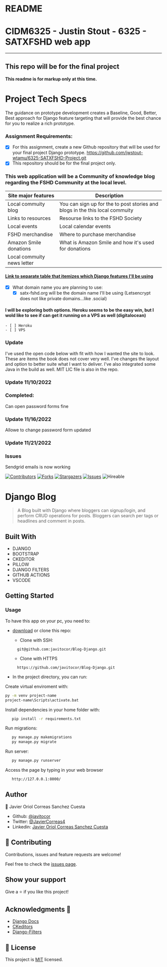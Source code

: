 # README
# CIDM6325 - Justin Stout - 6325 - SATXFSHD web app
---
## This repo will be for the final project
#### This readme is for markup only at this time.
# Project Tech Specs
The guidance on prototype development creates a Baseline, Good, Better, Best approach for Django feature targeting that will provide the best chance for you to realize a rich prototype.

### Assignment Requirements:
- [x] For this assignment, create a new Github repository that will be used for your final project Django prototype.  https://github.com/jwstout-wtamu/6325-SATXFSHD-Project.git
- [x] This repository should be for the final project only. 
### This web application will be a Community of knowledge blog regarding the FSHD Community at the local level.
| Site major features      | Description |
| ----------- | ----------- |
| Local commuity blog      | You can sign up for the to post stories and blogs in the this local commuity       |
| Links to resources   | Resourse links to the FSHD Society        |
| Local events   | Local calendar events        |
| FSHD merchandise   | Where to purchase merchandise        |
| Amazon Smile donations  | What is Amazon Smile and how it's used for donations        |
| Local commuity news letter   | 

#### [Link to  separate table that itemizes which Django features I'll be using](https://github.com/jwstout-wtamu/6325-SATXFSHD-Project/blob/main/django_feature.md)

- [x] What domain name you are planning to use: 	
	- [x] satx-fshd.org will be the domain name I'll be using (Letsencrypt does not like private domains...like .social)

#### I will be exploring both options. Heroku seems to be the easy win, but I wold like to see if can get it running on a VPS as well (digitalocean)
	- [ ] Heroku
	- [ ] VPS
### Update
I've used the open code below with fit with how I wanted the site to look. These are items the book does not cover very well.
I've changes the layout and option to better suite what I want to deliver.
I've also integrated some Java in the build as well.
MIT LIC file is also in the repo. 

### Update 11/10/2022
### Completed:
Can open password forms fine 
### Update 11/16/2022
Allowe to change password form updated

### Update 11/21/2022
### Issues
Sendgrid emails is now working 



<!--
This README would normally document whatever steps are necessary to get the
application up and running.

Things you may want to c<!--
*** Thanks for checking out this README Template. If you have a suggestion that would
*** make this better, please fork the repo and create a pull request or simply open
*** an issue with the tag "enhancement".
*** Thanks again! Now go create something AMAZING! :D
-->

<!-- PROJECT SHIELDS -->
<!--
*** I'm using markdown "reference style" links for readability.
*** Reference links are enclosed in brackets [ ] instead of parentheses ( ).
*** See the bottom of this document for the declaration of the reference variables
*** for contributors-url, forks-url, etc. This is an optional, concise syntax you may use.
*** https://www.markdownguide.org/basic-syntax/#reference-style-links
-->
[![Contributors][contributors-shield]][contributors-url] 
[![Forks][forks-shield]][forks-url] 
[![Stargazers][stars-shield]][stars-url] 
[![Issues][issues-shield]][issues-url] 
![Hireable](https://cdn.rawgit.com/hiendv/hireable/master/styles/default/yes.svg) 

# Django Blog

>  A Blog built with Django where bloggers can signup/login, and perform CRUD operations for posts. Bloggers can search per tags or headlines and comment in posts.


## Built With

- DJANGO
- BOOTSTRAP
- CKEDITOR
- PILLOW
- DJANGO FILTERS
- GITHUB ACTIONS
- VSCODE

## Getting Started
### Usage
To have this app on your pc, you need to:
* [download](https://github.com/javitocor/Blog-Django/archive/main.zip) or clone this repo:
  - Clone with SSH:
  ```
    git@github.com:javitocor/Blog-Django.git
  ```
  - Clone with HTTPS
  ```
    https://github.com/javitocor/Blog-Django.git
  ```

* In the project directory, you can run:

Create virtual enviroment with:

``` bash
py -m venv project-name
project-name\Scripts\activate.bat
```
Install dependencies in your home folder with:

``` bash
   pip install -r requirements.txt
```

Run migrations:

``` bash
   py manage.py makemigrations
   py manage.py migrate
```
Run server:

``` bash
   py manage.py runserver
```
Access the page by typing in your web browser

``` bash
   http://127.0.0.1:8000/
```

## Author

👤 Javier Oriol Correas Sanchez Cuesta 
- Github: [@javitocor](https://github.com/javitocor) 
- Twitter: [@JavierCorreas4](https://twitter.com/JavierCorreas4) 
- Linkedin: [Javier Oriol Correas Sanchez Cuesta](https://www.linkedin.com/in/javier-correas-sanchez-cuesta-15289482/) 

## 🤝 Contributing

Contributions, issues and feature requests are welcome!

Feel free to check the [issues page](https://github.com/javitocor/Blog-Django/issues).

## Show your support

Give a ⭐️ if you like this project!

## Acknowledgments 🚀

- [Django Docs](https://docs.djangoproject.com/en/3.2/)
- [CKeditors](https://django-ckeditor.readthedocs.io/)
- [Django-Filters](https://django-filter.readthedocs.io/)
## 📝 License

This project is [MIT](https://github.com/jwstout-wtamu/6325-SATXFSHD-Project/blob/main/LICENSE) licensed.

<!-- MARKDOWN LINKS & IMAGES -->
<!-- https://www.markdownguide.org/basic-syntax/#reference-style-links -->
[contributors-shield]: https://img.shields.io/github/contributors/javitocor/Blog-Django.svg?style=flat-square
[contributors-url]: https://github.com/javitocor/Blog-Django/graphs/contributors
[forks-shield]: https://img.shields.io/github/forks/javitocor/Blog-Django.svg?style=flat-square
[forks-url]: https://github.com/javitocor/Blog-Django/network/members
[stars-shield]: https://img.shields.io/github/stars/javitocor/Blog-Django.svg?style=flat-square
[stars-url]: https://github.com/javitocor/Blog-Django/stargazers
[issues-shield]: https://img.shields.io/github/issues/javitocor/Blog-Django.svg?style=flat-square
[issues-url]: https://github.com/javitocor/Blog-Django/issuesover:

